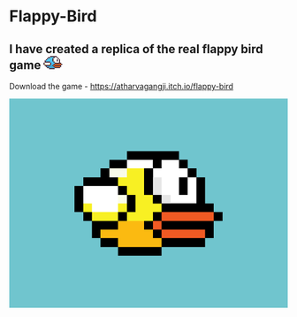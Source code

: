 # Flappy-Bird
## I have created a replica of the real flappy bird game ![flappy-bird](https://github.com/AtharvaGangji/Flappy-Bird/blob/main/assets/bluebird-midflap.png)

Download the game - https://atharvagangji.itch.io/flappy-bird

![flappy-bird](https://github.com/AtharvaGangji/Flappy-Bird/blob/main/assets/flappy-620.gif)
